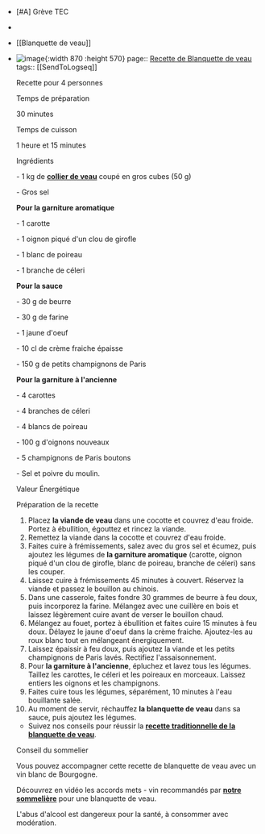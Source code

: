 - [#A] Grève TEC
-
- [[Blanquette de veau]]
- ![image](https://www.la-viande.fr/sites/default/files/styles/slider_recettes/public/recettes/images/cr08v01p.jpg?itok=isIIh9go){:width 870 :height 570}
  page:: [Recette de Blanquette de veau](https://www.la-viande.fr/recettes/veau/blanquette-veau)
  tags:: [[SendToLogseq]]
  
  Recette pour 4 personnes
  
  Temps de préparation
  
  30 minutes
  
  Temps de cuisson
  
  1 heure et 15 minutes
  
  Ingrédients
  
  \- 1 kg de **[collier de veau](https://www.la-viande.fr/cuisine-achat/cuisiner-viande/cuisiner-veau/morceaux/collier-veau)** coupé en gros cubes (50 g)
  
  \- Gros sel
  
  **Pour la garniture aromatique**
  
  \- 1 carotte
  
  \- 1 oignon piqué d'un clou de girofle
  
  \- 1 blanc de poireau
  
  \- 1 branche de céleri
  
  **Pour la sauce**
  
  \- 30 g de beurre
  
  - 30 g de farine
  
  \- 1 jaune d'oeuf
  
  \- 10 cl de crème fraiche épaisse
  
  \- 150 g de petits champignons de Paris
  
  **Pour la garniture à l'ancienne**
  
  \- 4 carottes
  
  \- 4 branches de céleri
  
  \- 4 blancs de poireau
  
  \- 100 g d'oignons nouveaux
  
  \- 5 champignons de Paris boutons
  
  \- Sel et poivre du moulin.
  
  Valeur Énergétique
  
  Préparation de la recette
  
  1. Placez **la viande de veau** dans une cocotte et couvrez d'eau froide. Portez à ébullition, égouttez et rincez la viande.
  2. Remettez la viande dans la cocotte et couvrez d'eau froide.
  3. Faites cuire à frémissements, salez avec du gros sel et écumez, puis ajoutez les légumes de **la garniture aromatique** (carotte, oignon piqué d'un clou de girofle, blanc de poireau, branche de céleri) sans les couper.
  4. Laissez cuire à frémissements 45 minutes à couvert. Réservez la viande et passez le bouillon au chinois.
  5. Dans une casserole, faites fondre 30 grammes de beurre à feu doux, puis incorporez la farine. Mélangez avec une cuillère en bois et laissez légèrement cuire avant de verser le bouillon chaud.
  6. Mélangez au fouet, portez à ébullition et faites cuire 15 minutes à feu doux. Délayez le jaune d'oeuf dans la crème fraiche. Ajoutez-les au roux blanc tout en mélangeant énergiquement.
  7. Laissez épaissir à feu doux, puis ajoutez la viande et les petits champignons de Paris lavés. Rectifiez l'assaisonnement.
  8. Pour **la garniture à l'ancienne**, épluchez et lavez tous les légumes. Taillez les carottes, le céleri et les poireaux en morceaux. Laissez entiers les oignons et les champignons.
  9. Faites cuire tous les légumes, séparément, 10 minutes à l'eau bouillante salée.
  10. Au moment de servir, réchauffez **la blanquette de veau** dans sa sauce, puis ajoutez les légumes.
  
  * Suivez nos conseils pour réussir la **[recette traditionnelle de la blanquette de veau](https://www.la-viande.fr/cuisine-achat/incontournables/blanquette-veau-savoir-reussir-recette-traditionnelle)**.
  
  Conseil du sommelier
  
  Vous pouvez accompagner cette recette de blanquette de veau avec un vin blanc de Bourgogne.
  
  Découvrez en vidéo les accords mets - vin recommandés par **[notre sommelière](https://www.la-viande.fr/webtv/cuisine-achat/que-boire-avec-blanquette-veau)** pour une blanquette de veau.
  
  L'abus d'alcool est dangereux pour la santé, à consommer avec modération.